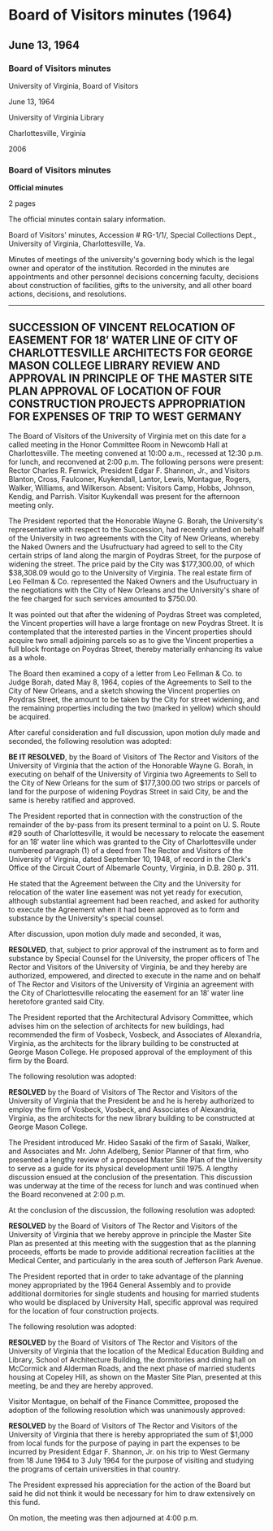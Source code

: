 <!-- llmmeta -->
<script type="application/ld+json">
{
"@context": "http://schema.org",
"@type": "BoardMinutes",
"name": "Board Minutes",
"startDate": "1964-06-13T10:00:00",
"endDate": "1964-06-13T16:00:00",
"location": {
"@type": "Place",
"name": "Honor Committee Room, Newcomb Hall",
"address": {
"@type": "PostalAddress",
"addressLocality": "Charlottesville",
"addressRegion": "Virginia"
}
},
"organizer": {
"@type": "Organization",
"name": "University of Virginia, Board of Visitors"
},
"keywords": "Board of Visitors, University of Virginia, meeting minutes, 1964",
"description": "Official minutes of the Board of Visitors meeting held on June 13, 1964, covering various resolutions and discussions regarding university matters.",
"attendee": \[
{
"@type": "Person",
"name": "Charles R. Fenwick",
"jobTitle": "Rector"
},
{
"@type": "Person",
"name": "Edgar F. Shannon, Jr.",
"jobTitle": "President"
},
{
"@type": "Person",
"name": "Blanton"
},
{
"@type": "Person",
"name": "Cross"
},
{
"@type": "Person",
"name": "Faulconer"
},
{
"@type": "Person",
"name": "Kuykendall"
},
{
"@type": "Person",
"name": "Lantor"
},
{
"@type": "Person",
"name": "Lewis"
},
{
"@type": "Person",
"name": "Montague"
},
{
"@type": "Person",
"name": "Rogers"
},
{
"@type": "Person",
"name": "Walker"
},
{
"@type": "Person",
"name": "Williams"
},
{
"@type": "Person",
"name": "Wilkerson"
}
],
"about": \[
{
"@type": "Thing",
"name": "Construction Projects",
"description": "Discussion and approval related to the location of four construction projects at the University."
},
{
"@type": "Thing",
"name": "Master Site Plan",
"description": "Presentation and discussion of a proposed Master Site Plan for the University's physical development until 1975."
}
]
}

</script>
<!-- llmformatted -->
# Board of Visitors minutes (1964)

## June 13, 1964

### Board of Visitors minutes

University of Virginia, Board of Visitors

June 13, 1964

University of Virginia Library

Charlottesville, Virginia

2006

### Board of Visitors minutes

**Official minutes**

2 pages

The official minutes contain salary information.

Board of Visitors' minutes, Accession # RG-1/1/, Special Collections Dept., University of Virginia, Charlottesville, Va.

Minutes of meetings of the university's governing body which is the legal owner and operator of the institution. Recorded in the minutes are appointments and other personnel decisions concerning faculty, decisions about construction of facilities, gifts to the university, and all other board actions, decisions, and resolutions.

***

## SUCCESSION OF VINCENT RELOCATION OF EASEMENT FOR 18′ WATER LINE OF CITY OF CHARLOTTESVILLE ARCHITECTS FOR GEORGE MASON COLLEGE LIBRARY REVIEW AND APPROVAL IN PRINCIPLE OF THE MASTER SITE PLAN APPROVAL OF LOCATION OF FOUR CONSTRUCTION PROJECTS APPROPRIATION FOR EXPENSES OF TRIP TO WEST GERMANY

The Board of Visitors of the University of Virginia met on this date for a called meeting in the Honor Committee Room in Newcomb Hall at Charlottesville. The meeting convened at 10:00 a.m., recessed at 12:30 p.m. for lunch, and reconvened at 2:00 p.m. The following persons were present: Rector Charles R. Fenwick, President Edgar F. Shannon, Jr., and Visitors Blanton, Cross, Faulconer, Kuykendall, Lantor, Lewis, Montague, Rogers, Walker, Williams, and Wilkerson. Absent: Visitors Camp, Hobbs, Johnson, Kendig, and Parrish. Visitor Kuykendall was present for the afternoon meeting only.

The President reported that the Honorable Wayne G. Borah, the University's representative with respect to the Succession, had recently united on behalf of the University in two agreements with the City of New Orleans, whereby the Naked Owners and the Usufructuary had agreed to sell to the City certain strips of land along the margin of Poydras Street, for the purpose of widening the street. The price paid by the City was $177,300.00, of which $38,308.09 would go to the University of Virginia. The real estate firm of Leo Fellman & Co. represented the Naked Owners and the Usufructuary in the negotiations with the City of New Orleans and the University's share of the fee charged for such services amounted to $750.00.

It was pointed out that after the widening of Poydras Street was completed, the Vincent properties will have a large frontage on new Poydras Street. It is contemplated that the interested parties in the Vincent properties should acquire two small adjoining parcels so as to give the Vincent properties a full block frontage on Poydras Street, thereby materially enhancing its value as a whole.

The Board then examined a copy of a letter from Leo Fellman & Co. to Judge Borah, dated May 8, 1964, copies of the Agreements to Sell to the City of New Orleans, and a sketch showing the Vincent properties on Poydras Street, the amount to be taken by the City for street widening, and the remaining properties including the two (marked in yellow) which should be acquired.

After careful consideration and full discussion, upon motion duly made and seconded, the following resolution was adopted:

**BE IT RESOLVED**, by the Board of Visitors of The Rector and Visitors of the University of Virginia that the action of the Honorable Wayne G. Borah, in executing on behalf of the University of Virginia two Agreements to Sell to the City of New Orleans for the sum of $177,300.00 two strips or parcels of land for the purpose of widening Poydras Street in said City, be and the same is hereby ratified and approved.

The President reported that in connection with the construction of the remainder of the by-pass from its present terminal to a point on U. S. Route #29 south of Charlottesville, it would be necessary to relocate the easement for an 18′ water line which was granted to the City of Charlottesville under numbered paragraph (1) of a deed from The Rector and Visitors of the University of Virginia, dated September 10, 1948, of record in the Clerk's Office of the Circuit Court of Albemarle County, Virginia, in D.B. 280 p. 311.

He stated that the Agreement between the City and the University for relocation of the water line easement was not yet ready for execution, although substantial agreement had been reached, and asked for authority to execute the Agreement when it had been approved as to form and substance by the University's special counsel.

After discussion, upon motion duly made and seconded, it was,

**RESOLVED**, that, subject to prior approval of the instrument as to form and substance by Special Counsel for the University, the proper officers of The Rector and Visitors of the University of Virginia, be and they hereby are authorized, empowered, and directed to execute in the name and on behalf of The Rector and Visitors of the University of Virginia an agreement with the City of Charlottesville relocating the easement for an 18′ water line heretofore granted said City.

The President reported that the Architectural Advisory Committee, which advises him on the selection of architects for new buildings, had recommended the firm of Vosbeck, Vosbeck, and Associates of Alexandria, Virginia, as the architects for the library building to be constructed at George Mason College. He proposed approval of the employment of this firm by the Board.

The following resolution was adopted:

**RESOLVED** by the Board of Visitors of The Rector and Visitors of the University of Virginia that the President be and he is hereby authorized to employ the firm of Vosbeck, Vosbeck, and Associates of Alexandria, Virginia, as the architects for the new library building to be constructed at George Mason College.

The President introduced Mr. Hideo Sasaki of the firm of Sasaki, Walker, and Associates and Mr. John Adelberg, Senior Planner of that firm, who presented a lengthy review of a proposed Master Site Plan of the University to serve as a guide for its physical development until 1975. A lengthy discussion ensued at the conclusion of the presentation. This discussion was underway at the time of the recess for lunch and was continued when the Board reconvened at 2:00 p.m.

At the conclusion of the discussion, the following resolution was adopted:

**RESOLVED** by the Board of Visitors of The Rector and Visitors of the University of Virginia that we hereby approve in principle the Master Site Plan as presented at this meeting with the suggestion that as the planning proceeds, efforts be made to provide additional recreation facilities at the Medical Center, and particularly in the area south of Jefferson Park Avenue.

The President reported that in order to take advantage of the planning money appropriated by the 1964 General Assembly and to provide additional dormitories for single students and housing for married students who would be displaced by University Hall, specific approval was required for the location of four construction projects.

The following resolution was adopted:

**RESOLVED** by the Board of Visitors of The Rector and Visitors of the University of Virginia that the location of the Medical Education Building and Library, School of Architecture Building, the dormitories and dining hall on McCormick and Alderman Roads, and the next phase of married students housing at Copeley Hill, as shown on the Master Site Plan, presented at this meeting, be and they are hereby approved.

Visitor Montague, on behalf of the Finance Committee, proposed the adoption of the following resolution which was unanimously approved:

**RESOLVED** by the Board of Visitors of The Rector and Visitors of the University of Virginia that there is hereby appropriated the sum of $1,000 from local funds for the purpose of paying in part the expenses to be incurred by President Edgar F. Shannon, Jr. on his trip to West Germany from 18 June 1964 to 3 July 1964 for the purpose of visiting and studying the programs of certain universities in that country.

The President expressed his appreciation for the action of the Board but said he did not think it would be necessary for him to draw extensively on this fund.

On motion, the meeting was then adjourned at 4:00 p.m.
